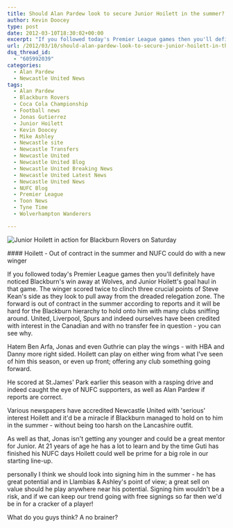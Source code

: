 ```yaml
---
title: Should Alan Pardew look to secure Junior Hoilett in the summer?
author: Kevin Doocey
type: post
date: 2012-03-10T18:30:02+00:00
excerpt: "If you followed today's Premier League games then you'll definitely have noticed Blackburn's win away at Wolves, and Junior Hoilett's goal haul in that game. The winger scored.."
url: /2012/03/10/should-alan-pardew-look-to-secure-junior-hoilett-in-the-summer/
dsq_thread_id:
  - "605992039"
categories:
  - Alan Pardew
  - Newcastle United News
tags:
  - Alan Pardew
  - Blackburn Rovers
  - Coca Cola Championship
  - Football news
  - Jonas Gutierrez
  - Junior Hoilett
  - Kevin Doocey
  - Mike Ashley
  - Newcastle site
  - Newcastle Transfers
  - Newcastle United
  - Newcastle United Blog
  - Newcastle United Breaking News
  - Newcastle United Latest News
  - Newcastle United News
  - NUFC Blog
  - Premier League
  - Toon News
  - Tyne Time
  - Wolverhampton Wanderers

---
```

![Junior Hoilett in action for Blackburn Rovers on Saturday](http://www.tynetime.com/wp-content/uploads/2012/03/Junior-Hoilett-Blackburn-Rovers.jpg "Junior Hoilett")

#### Hoilett - Out of contract in the summer and NUFC could do with a new winger

If you followed today's Premier League games then you'll definitely have noticed Blackburn's win away at Wolves, and Junior Hoilett's goal haul in that game. The winger scored twice to clinch three crucial points of Steve Kean's side as they look to pull away from the dreaded relegation zone. The forward is out of contract in the summer according to reports and it will be hard for the Blackburn  hierarchy to hold onto him with many clubs sniffing around. United, Liverpool, Spurs and indeed ourselves have been credited with interest in the Canadian and with no transfer fee in question - you can see why.

Hatem Ben Arfa, Jonas and even Guthrie can play the wings - with HBA and Danny more right sided. Hoilett can play on either wing from what I've seen of him this season, or even up front; offering any club something going forward.

He scored at St.James' Park earlier this season with a rasping drive and indeed caught the eye of NUFC supporters, as well as Alan Pardew if reports are correct.

Various newspapers have accredited Newcastle United with 'serious' interest Hoilett and it'd be a miracle if Blackburn managed to hold on to him in the summer - without being too harsh on the Lancashire outfit.

As well as that, Jonas isn't getting any younger and could be a great mentor for Junior. At 21 years of age he has a lot to learn and by the time Guti has finished his NUFC days Hoilett could well be prime for a big role in our starting line-up.

personally I think we should look into signing him in the summer - he has great potential and in Llambias & Ashley's point of view; a great sell on value should he play anywhere near his potential. Signing him wouldn't be a risk, and if we can keep our trend going with free signings so far then we'd be in for a cracker of a player!

What do you guys think? A no brainer?
